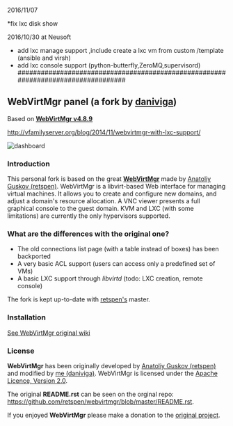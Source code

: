 2016/11/07

*fix lxc disk show 

2016/10/30 at Neusoft

* add lxc manage support ,include create a lxc vm from custom /template (ansible and virsh)
* add lxc console support (python-butterfly,ZeroMQ,supervisord)
##################################################################################
## WebVirtMgr panel \(a fork by [daniviga](http://daniele.vigano.me)\)

Based on [**WebVirtMgr v4.8.9**](https://github.com/retspen/webvirtmgr/)

http://vfamilyserver.org/blog/2014/11/webvirtmgr-with-lxc-support/

![dashboard](http://vfamilyserver.org/blog/wp-content/uploads/2014/11/Screen-Shot-2014-11-16-at-12.10.08-1024x349.png)

### Introduction

This personal fork is based on the great [**WebVirtMgr**](https://github.com/retspen/webvirtmgr/) made by [Anatoliy Guskov \(retspen\)](https://github.com/retspen/webvirtmgr). WebVirtMgr is a libvirt-based Web interface for managing virtual machines. It allows you to create and configure new domains, and adjust a domain's resource allocation. A VNC viewer presents a full graphical console to the guest domain. KVM and LXC \(with some limitations\) are currently the only hypervisors supported.
 
### What are the differences with the original one?

* The old connections list page (with a table instead of boxes) has been backported
* A very basic ACL support (users can access only a predefined set of VMs)
* A basic LXC support through _libvirtd_ (todo: LXC creation, remote console)

The fork is kept up-to-date with [retspen's](https://github.com/retspen) master.
 
### Installation

[See WebVirtMgr original wiki](https://github.com/retspen/webvirtmgr/wiki/)

### License
 
**WebVirtMgr** has been originally developed by [Anatoliy Guskov \(retspen\)](https://github.com/retspen) and modified by [me \(daniviga\)](http://daniele.vigano.me).
WebVirtMgr is licensed under the [Apache Licence, Version 2.0](http://www.apache.org/licenses/LICENSE-2.0.html).

The original __README.rst__ can be seen on the orginal repo: https://github.com/retspen/webvirtmgr/blob/master/README.rst.

If you enjoyed **WebVirtMgr** please make a donation to the [original project](https://github.com/retspen/webvirtmgr/).
